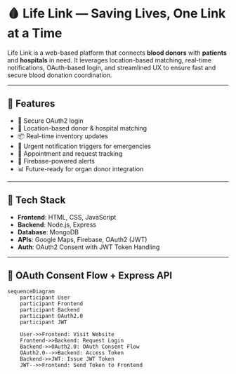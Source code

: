 # 🩸 Life Link — Saving Lives, One Link at a Time

Life Link is a web-based platform that connects **blood donors** with **patients** and **hospitals** in need. It leverages location-based matching, real-time notifications, OAuth-based login, and streamlined UX to ensure fast and secure blood donation coordination.

---

## 🚀 Features

- 🔐 Secure OAuth2 login
- 📍 Location-based donor & hospital matching
- 📦 Real-time inventory updates
- 📣 Urgent notification triggers for emergencies
- 📅 Appointment and request tracking
- 🔔 Firebase-powered alerts
- 📊 Future-ready for organ donor integration

---

## 🧠 Tech Stack

- **Frontend**: HTML, CSS, JavaScript
- **Backend**: Node.js, Express
- **Database**: MongoDB
- **APIs**: Google Maps, Firebase, OAuth2 (JWT)
- **Auth**: OAuth2 Consent with JWT Token Handling

---

## 🔐 OAuth Consent Flow + Express API

```mermaid
sequenceDiagram
    participant User
    participant Frontend
    participant Backend
    participant OAuth2.0
    participant JWT

    User->>Frontend: Visit Website
    Frontend->>Backend: Request Login
    Backend->>OAuth2.0: OAuth Consent Flow
    OAuth2.0-->>Backend: Access Token
    Backend->>JWT: Issue JWT Token
    JWT-->>Frontend: Send Token to Frontend
